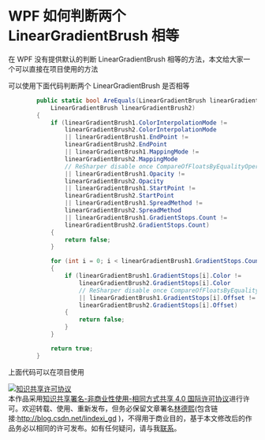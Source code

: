 
# WPF 如何判断两个 LinearGradientBrush 相等

在 WPF 没有提供默认的判断 LinearGradientBrush 相等的方法，本文给大家一个可以直接在项目使用的方法

<!--more-->


<!-- CreateTime:2019/7/22 21:26:22 -->

<!-- csdn -->

可以使用下面代码判断两个 LinearGradientBrush 是否相等

```csharp
        public static bool AreEquals(LinearGradientBrush linearGradientBrush1,
            LinearGradientBrush linearGradientBrush2)
        {
            if (linearGradientBrush1.ColorInterpolationMode !=
                linearGradientBrush2.ColorInterpolationMode
                || linearGradientBrush1.EndPoint !=
                linearGradientBrush2.EndPoint
                || linearGradientBrush1.MappingMode !=
                linearGradientBrush2.MappingMode
                // ReSharper disable once CompareOfFloatsByEqualityOperator
                || linearGradientBrush1.Opacity !=
                linearGradientBrush2.Opacity
                || linearGradientBrush1.StartPoint !=
                linearGradientBrush2.StartPoint
                || linearGradientBrush1.SpreadMethod !=
                linearGradientBrush2.SpreadMethod
                || linearGradientBrush1.GradientStops.Count !=
                linearGradientBrush2.GradientStops.Count)
            {
                return false;
            }

            for (int i = 0; i < linearGradientBrush1.GradientStops.Count; i++)
            {
                if (linearGradientBrush1.GradientStops[i].Color !=
                    linearGradientBrush2.GradientStops[i].Color
                    // ReSharper disable once CompareOfFloatsByEqualityOperator
                    || linearGradientBrush1.GradientStops[i].Offset !=
                    linearGradientBrush2.GradientStops[i].Offset)
                {
                    return false;
                }
            }

            return true;
        }

```

上面代码可以在项目使用





<a rel="license" href="http://creativecommons.org/licenses/by-nc-sa/4.0/"><img alt="知识共享许可协议" style="border-width:0" src="https://licensebuttons.net/l/by-nc-sa/4.0/88x31.png" /></a><br />本作品采用<a rel="license" href="http://creativecommons.org/licenses/by-nc-sa/4.0/">知识共享署名-非商业性使用-相同方式共享 4.0 国际许可协议</a>进行许可。欢迎转载、使用、重新发布，但务必保留文章署名[林德熙](http://blog.csdn.net/lindexi_gd)(包含链接:http://blog.csdn.net/lindexi_gd )，不得用于商业目的，基于本文修改后的作品务必以相同的许可发布。如有任何疑问，请与我[联系](mailto:lindexi_gd@163.com)。